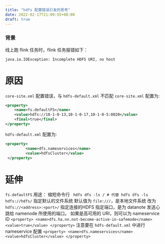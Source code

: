 ```yaml
---
title: "hdfs 配置错误引发的思考"
date: 2022-02-17T21:09:55+08:00
draft: true
---
```

### 背景
线上跑 flink 任务时，flink 任务报错如下：
```shell
java.io.IOException: Incomplete HDFS URI, no host
``` 

# 原因
`core-site.xml` 配置错误，与 `hdfs-default.xml` 不匹配
`core-site.xml` 配置为:
```xml
<property>
	<name>fs.defaultFS</name>
	<value>hdfs://10-1-0-13,10-1-0-17,10-1-0-5:8020</value>
	<final>true</final>
</property>
```

`hdfs-default.xml` 配置为:
```xml
<property>
		 <name>dfs.nameservices</name>
		 <value>hdfsCluster</value>
 </property>
```

# 延伸
`fs.defaultFS` 用途：
	缩短命令行
		  ``` 
          hdfs dfs -ls /
		  # 代替
		  hdfs dfs -ls hdfs://hdfs/
		  ```
	指定默认的文件系统
		默认值为 `file:///`，是本地文件系统
		改为 `hdfs://<address>:<port>/` 指定连接的HDFS
		指定端口，是为 datanote 发送心跳给 namenode 所使用的端口。
	如果是高可用的 URI，则可以为 nameservice ID
		  ```
		  	 <property>
		  		<name>dfs.ha.nn.not-become-active-in-safemode</name>
		  		<value>true</value>
		  	</property>
		  ```
		注意要在 `hdfs-default.xml` 中进行 nameservice 配置
		  ```
		  	<property>
		  	    <name>dfs.nameservices</name>
		  	    <value>hdfsCluster</value>
		  	</property>
		  ```